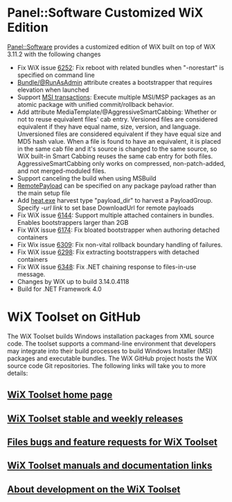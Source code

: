 # Panel::Software Customized WiX Edition

[Panel::Software](http://www.panel-sw.com) provides a customized edition of WiX built on top of WiX 3.11.2 with the following changes

- Fix WiX issue [6252](https://github.com/wixtoolset/issues/issues/6252): Fix reboot with related bundles when "-norestart" is specified on command line
- [Bundle/@RunAsAdmin](https://github.com/wixtoolset/issues/issues/5309) attribute creates a bootstrapper that requires elevation when launched
- Support [MSI transactions](https://github.com/wixtoolset/issues/issues/5386): Execute multiple MSI/MSP packages as an atomic package with unified commit/rollback behavior.
- Add attribute MediaTemplate/@AggressiveSmartCabbing:
  Whether or not to reuse equivalent files' cab entry. Versioned files are considered equivalent if they have equal name, size, version, and language. Unversioned files are considered equivalent if they have equal size and MD5 hash value.
  When a file is found to have an equivalent, it is placed in the same cab file and it's source is changed to the same source, so WiX built-in Smart Cabbing reuses the same cab entry for both files. 
  AggressiveSmartCabbing only works on compressed, non-patch-added, and not merged-moduled files.
- Support canceling the build when using MSBuild
- [RemotePayload](https://wixtoolset.org/documentation/manual/v3/xsd/wix/remotepayload.html) can be specified on any package payload rather than the main setup file
- Add [heat.exe](https://wixtoolset.org/documentation/manual/v3/overview/heat.html) harvest type "payload_dir" to harvest a PayloadGroup. Specify _-url link_ to set base DownloadUrl for remote payloads
- Fix WiX issue [6144](https://github.com/wixtoolset/issues/issues/6144): Support multiple attached containers in bundles. Enables bootstrappers larger than 2GB
- Fix WiX issue [6174](https://github.com/wixtoolset/issues/issues/6174): Fix bloated bootstrapper when authoring detached containers
- Fix Wix issue [6309](https://github.com/wixtoolset/issues/issues/6309): Fix non-vital rollback boundary handling of failures.
- Fix WiX issue [6298](https://github.com/wixtoolset/issues/issues/6298): Fix extracting bootstrappers with detached containers
- Fix WiX issue [6348](https://github.com/wixtoolset/issues/issues/6348): Fix .NET chaining response to files-in-use message.
- Changes by WiX up to build 3.14.0.4118
- Build for .NET Framework 4.0

# WiX Toolset on GitHub
The WiX Toolset builds Windows installation packages from XML source code. The toolset supports a command-line environment that developers may integrate into their build processes to build Windows Installer (MSI) packages and executable bundles. The WiX GitHub project hosts the WiX source code Git repositories. The following links will take you to more details:

## [WiX Toolset home page](http://wixtoolset.org/)
## [WiX Toolset stable and weekly releases](http://wixtoolset.org/releases/)
## [Files bugs and feature requests for WiX Toolset](http://wixtoolset.org/bugs/)
## [WiX Toolset manuals and documentation links](http://wixtoolset.org/documentation/manual/)
## [About development on the WiX Toolset](http://wixtoolset.org/development/)
